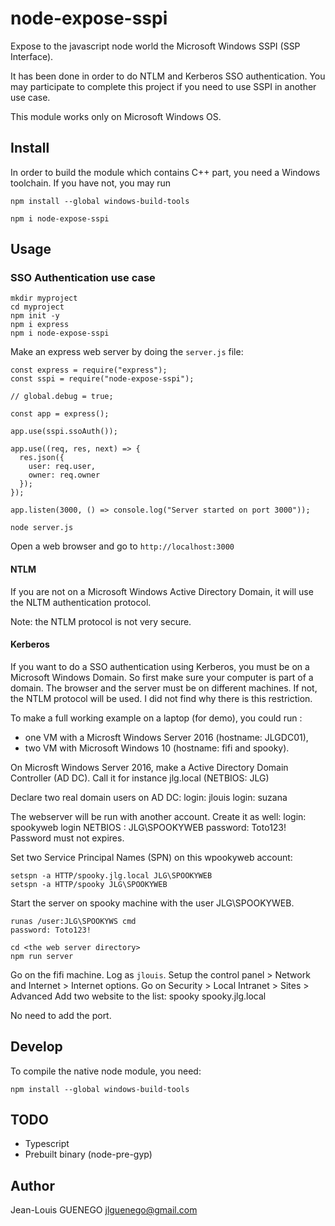 # node-expose-sspi

Expose to the javascript node world the Microsoft Windows SSPI (SSP Interface).

It has been done in order to do NTLM and Kerberos SSO authentication.
You may participate to complete this project if you need to use SSPI in another use case.

This module works only on Microsoft Windows OS.

## Install

In order to build the module which contains C++ part, you need a Windows toolchain.
If you have not, you may run

```
npm install --global windows-build-tools
```



```
npm i node-expose-sspi
```

## Usage

### SSO Authentication use case

```
mkdir myproject
cd myproject
npm init -y
npm i express
npm i node-expose-sspi
```

Make an express web server by doing the `server.js` file:

```
const express = require("express");
const sspi = require("node-expose-sspi");

// global.debug = true;

const app = express();

app.use(sspi.ssoAuth());

app.use((req, res, next) => {
  res.json({
    user: req.user,
    owner: req.owner
  });
});

app.listen(3000, () => console.log("Server started on port 3000"));
```

```
node server.js
```

Open a web browser and go to `http://localhost:3000`

#### NTLM

If you are not on a Microsoft Windows Active Directory Domain, it will use the NLTM authentication protocol.

Note: the NTLM protocol is not very secure.

#### Kerberos

If you want to do a SSO authentication using Kerberos, you must be on a Microsoft Windows Domain.
So first make sure your computer is part of a domain.
The browser and the server must be on different machines. If not, the NTLM protocol will be used.
I did not find why there is this restriction.


To make a full working example on a laptop (for demo), 
you could run :
- one VM with a Microsft Windows Server 2016 (hostname: JLGDC01),
- two VM with Microsoft Windows 10 (hostname: fifi and spooky).

On Microsft Windows Server 2016, make a Active Directory Domain Controller (AD DC).
Call it for instance jlg.local (NETBIOS: JLG)

Declare two real domain users on AD DC:
login: jlouis
login: suzana

The webserver will be run with another account. Create it as well:
login: spookyweb
login NETBIOS : JLG\SPOOKYWEB
password: Toto123!
Password must not expires.

Set two Service Principal Names (SPN) on this wpookyweb account:
```
setspn -a HTTP/spooky.jlg.local JLG\SPOOKYWEB
setspn -a HTTP/spooky JLG\SPOOKYWEB
```

Start the server on spooky machine with the user JLG\SPOOKYWEB.
```
runas /user:JLG\SPOOKYWS cmd
password: Toto123!

cd <the web server directory>
npm run server
```

Go on the fifi machine. Log as `jlouis`.
Setup the control panel > Network and Internet > Internet options.
Go on Security > Local Intranet > Sites > Advanced
Add two website to the list:
spooky
spooky.jlg.local

No need to add the port.


## Develop

To compile the native node module, you need:
```
npm install --global windows-build-tools
```


## TODO

- Typescript
- Prebuilt binary (node-pre-gyp)

## Author

Jean-Louis GUENEGO <jlguenego@gmail.com>
